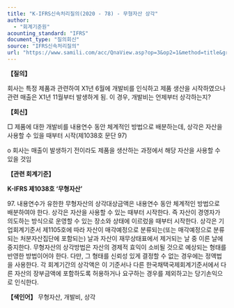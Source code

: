 ```yaml
---
title: "K-IFRS신속처리질의(2020 - 78) - 무형자산 상각"
author:
  - "회계기준원"
acounting_standard: "IFRS"
document_type: "질의회신"
source: "IFRS신속처리질의"
url: "https://www.samili.com/acc/QnaView.asp?op=3&op2=1&method=title&group=2124-15;1&orgcode=3&searchword=&page=27&code=K%2DIFRS%EC%8B%A0%EC%86%8D%EC%B2%98%EB%A6%AC%EC%A7%88%EC%9D%98%2D78%3A202010"
---
```

**【질의】**

  

회사는 특정 제품과 관련하여 X1년 6월에 개발비를 인식하고 제품 생산을 시작하였으나 관련 매출은 X1년 11월부터 발생하게 됨. 이 경우, 개발비는 언제부터 상각하는지?

  
  

**【회신】**

  

□ 제품에 대한 개발비를 내용연수 동안 체계적인 방법으로 배분하는데, 상각은 자산을 사용할 수 있을 때부터 시작(제1038호 문단 97)

  

o 회사는 매출이 발생하기 전이라도 제품을 생산하는 과정에서 해당 자산을 사용할 수 있을 것임

  
  

**【관련 회계기준】**

  

**K-IFRS 제1038호 ‘무형자산’**

  

97\. 내용연수가 유한한 무형자산의 상각대상금액은 내용연수 동안 체계적인 방법으로 배분하여야 한다. 상각은 자산을 사용할 수 있는 때부터 시작한다. 즉 자산이 경영자가 의도하는 방식으로 운영할 수 있는 장소와 상태에 이르렀을 때부터 시작한다. 상각은 기업회계기준서 제1105호에 따라 자산이 매각예정으로 분류되는(또는 매각예정으로 분류되는 처분자산집단에 포함되는) 날과 자산이 재무상태표에서 제거되는 날 중 이른 날에 중지한다. 무형자산의 상각방법은 자산의 경제적 효익이 소비될 것으로 예상되는 형태를 반영한 방법이어야 한다. 다만, 그 형태를 신뢰성 있게 결정할 수 없는 경우에는 정액법을 사용한다. 각 회계기간의 상각액은 이 기준서나 다른 한국채택국제회계기준서에서 다른 자산의 장부금액에 포함하도록 허용하거나 요구하는 경우를 제외하고는 당기손익으로 인식한다.

  
  

**【색인어】** 무형자산, 개발비, 상각
